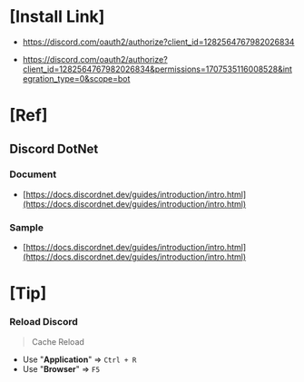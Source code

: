 ﻿# [Install Link]
* https://discord.com/oauth2/authorize?client_id=1282564767982026834

* https://discord.com/oauth2/authorize?client_id=1282564767982026834&permissions=1707535116008528&integration_type=0&scope=bot

# [Ref]
## Discord DotNet
### Document
* [https://docs.discordnet.dev/guides/introduction/intro.html](https://docs.discordnet.dev/guides/introduction/intro.html)
### Sample
* [https://docs.discordnet.dev/guides/introduction/intro.html](https://docs.discordnet.dev/guides/introduction/intro.html)

# [Tip]
### Reload Discord
> Cache Reload
* Use "__Application__" => `Ctrl + R`
* Use "__Browser__" => `F5`

